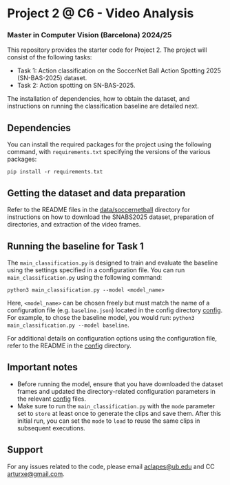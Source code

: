 # Project 2 @ C6 - Video Analysis
### Master in Computer Vision (Barcelona) 2024/25

This repository provides the starter code for Project 2. The project will consist of the following tasks:
- Task 1: Action classification on the SoccerNet Ball Action Spotting 2025 (SN-BAS-2025) dataset.
- Task 2: Action spotting on SN-BAS-2025.

The installation of dependencies, how to obtain the dataset, and instructions on running the classification baseline are detailed next.

## Dependencies

You can install the required packages for the project using the following command, with `requirements.txt` specifying the versions of the various packages:

```
pip install -r requirements.txt
```

## Getting the dataset and data preparation

Refer to the README files in the [data/soccernetball](/data/soccernetball) directory for instructions on how to download the SNABS2025 dataset, preparation of directories, and extraction of the video frames.


## Running the baseline for Task 1

The `main_classification.py` is designed to train and evaluate the baseline using the settings specified in a configuration file. You can run `main_classification.py` using the following command:

```
python3 main_classification.py --model <model_name>
```

Here, `<model_name>` can be chosen freely but must match the name of a configuration file (e.g. `baseline.json`) located in the config directory [config](/config/). For example, to chose the baseline model, you would run: `python3 main_classification.py --model baseline`.

For additional details on configuration options using the configuration file, refer to the README in the [config](/config/) directory.

## Important notes
- Before running the model, ensure that you have downloaded the dataset frames and updated the directory-related configuration parameters in the relevant [config](/config/) files.
- Make sure to run the `main_classification.py` with the `mode` parameter set to `store` at least once to generate the clips and save them. After this initial run, you can set the `mode` to `load` to reuse the same clips in subsequent executions.

## Support

For any issues related to the code, please email [aclapes@ub.edu](mailto:aclapes@ub.edu) and CC [arturxe@gmail.com](mailto:arturxe@gmail.com).